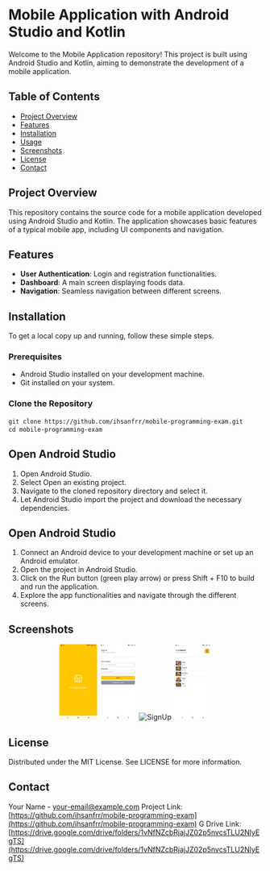 # Mobile Application with Android Studio and Kotlin

Welcome to the Mobile Application repository! This project is built using Android Studio and Kotlin, aiming to demonstrate the development of a mobile application.

## Table of Contents
- [Project Overview](#project-overview)
- [Features](#features)
- [Installation](#installation)
- [Usage](#usage)
- [Screenshots](#screenshots)
- [License](#license)
- [Contact](#contact)

## Project Overview

This repository contains the source code for a mobile application developed using Android Studio and Kotlin. The application showcases basic features of a typical mobile app, including UI components and navigation.

## Features

- **User Authentication**: Login and registration functionalities.
- **Dashboard**: A main screen displaying foods data.
- **Navigation**: Seamless navigation between different screens.

## Installation

To get a local copy up and running, follow these simple steps.

### Prerequisites

- Android Studio installed on your development machine.
- Git installed on your system.

### Clone the Repository

```
git clone https://github.com/ihsanfrr/mobile-programming-exam.git
cd mobile-programming-exam
```

## Open Android Studio

1. Open Android Studio.
2. Select Open an existing project.
3. Navigate to the cloned repository directory and select it.
4. Let Android Studio import the project and download the necessary dependencies.

## Open Android Studio

1. Connect an Android device to your development machine or set up an Android emulator.
2. Open the project in Android Studio.
3. Click on the Run button (green play arrow) or press Shift + F10 to build and run the application.
4. Explore the app functionalities and navigate through the different screens.

## Screenshots

<p align="center">
<img src="https://raw.githubusercontent.com/ihsanfrr/mobile-programming-exam/main/screenshots/01_splash_screen.png" height="150" alt="Splash">
<img src="https://raw.githubusercontent.com/ihsanfrr/mobile-programming-exam/main/screenshots/02_login_screen.png" height="150" alt="Login">
<img src="https://raw.githubusercontent.com/ihsanfrr/mobile-programming-exam/main/screenshots/03_register_screen.png" height="150" alt="SignUp">
<img src="https://raw.githubusercontent.com/ihsanfrr/mobile-programming-exam/main/screenshots/04_home_screen.png" height="150" alt="Home">
</p>

## License

Distributed under the MIT License. See LICENSE for more information.

## Contact

Your Name - your-email@example.com
Project Link: [https://github.com/ihsanfrr/mobile-programming-exam](https://github.com/ihsanfrr/mobile-programming-exam)
G Drive Link: [https://drive.google.com/drive/folders/1vNfNZcbRjajJZ02p5nvcsTLU2NlyEgTS](https://drive.google.com/drive/folders/1vNfNZcbRjajJZ02p5nvcsTLU2NlyEgTS)
